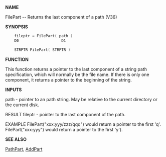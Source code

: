 
**NAME**

FilePart -- Returns the last component of a path (V36)

**SYNOPSIS**

```c
    fileptr = FilePart( path )
    D0                   D1

    STRPTR FilePart( STRPTR )

```
**FUNCTION**

This function returns a pointer to the last component of a string path
specification, which will normally be the file name.  If there is only
one component, it returns a pointer to the beginning of the string.

**INPUTS**

path - pointer to an path string.  May be relative to the current
directory or the current disk.

RESULT
fileptr - pointer to the last component of the path.

EXAMPLE
FilePart(&#034;xxx:yyy/zzz/qqq&#034;) would return a pointer to the first 'q'.
FilePart(&#034;xxx:yyy&#034;) would return a pointer to the first 'y').

**SEE ALSO**

[PathPart](PathPart), [AddPart](AddPart)
